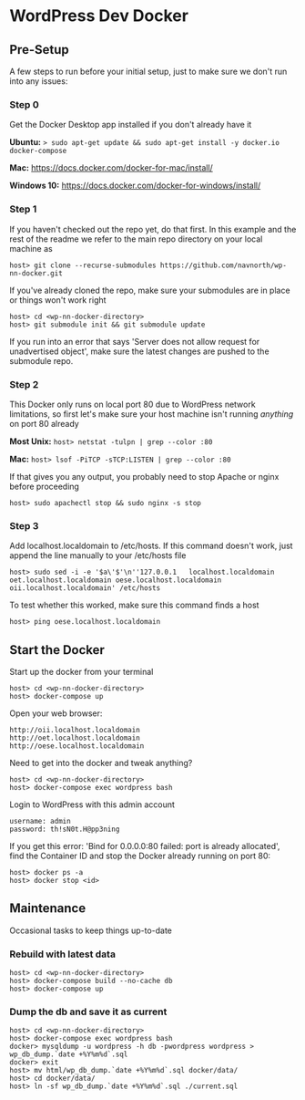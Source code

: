 # WordPress Dev Docker

## Pre-Setup

A few steps to run before your initial setup, just to make sure we don't run into any issues:

### Step 0

Get the Docker Desktop app installed if you don't already have it

**Ubuntu:** `> sudo apt-get update && sudo apt-get install -y docker.io docker-compose`

**Mac:** https://docs.docker.com/docker-for-mac/install/

**Windows 10:** https://docs.docker.com/docker-for-windows/install/

### Step 1

If you haven't checked out the repo yet, do that first. In this example and the rest of the readme we refer to the main repo directory on your local machine as <wp-nn-docker-directory>

    host> git clone --recurse-submodules https://github.com/navnorth/wp-nn-docker.git

If you've already cloned the repo, make sure your submodules are in place or things won't work right

    host> cd <wp-nn-docker-directory>
    host> git submodule init && git submodule update

If you run into an error that says 'Server does not allow request for unadvertised object', make sure the latest changes are pushed to the submodule repo.

### Step 2

This Docker only runs on local port 80 due to WordPress network limitations, so first let's make sure your host machine isn't running *anything* on port 80 already

**Most Unix:** `host> netstat -tulpn | grep --color :80`

**Mac:** `host> lsof -PiTCP -sTCP:LISTEN | grep --color :80`

If that gives you any output, you probably need to stop Apache or nginx before proceeding

    host> sudo apachectl stop && sudo nginx -s stop

### Step 3

Add localhost.localdomain to /etc/hosts. If this command doesn't work, just append the line manually to your /etc/hosts file

    host> sudo sed -i -e '$a\'$'\n''127.0.0.1   localhost.localdomain oet.localhost.localdomain oese.localhost.localdomain oii.localhost.localdomain' /etc/hosts

To test whether this worked, make sure this command finds a host

    host> ping oese.localhost.localdomain


## Start the Docker

Start up the docker from your terminal

    host> cd <wp-nn-docker-directory>
    host> docker-compose up

Open your web browser:

    http://oii.localhost.localdomain
    http://oet.localhost.localdomain
    http://oese.localhost.localdomain

Need to get into the docker and tweak anything?

    host> cd <wp-nn-docker-directory>
    host> docker-compose exec wordpress bash

Login to WordPress with this admin account

    username: admin
    password: th!sN0t.H@pp3ning

If you get this error: 'Bind for 0.0.0.0:80 failed: port is already allocated', find the Container ID and stop the Docker already running on port 80:

    host> docker ps -a
    host> docker stop <id>


## Maintenance

Occasional tasks to keep things up-to-date

### Rebuild with latest data

    host> cd <wp-nn-docker-directory>
    host> docker-compose build --no-cache db
    host> docker-compose up

### Dump the db and save it as current

    host> cd <wp-nn-docker-directory>
    host> docker-compose exec wordpress bash
    docker> mysqldump -u wordpress -h db -pwordpress wordpress > wp_db_dump.`date +%Y%m%d`.sql
    docker> exit
    host> mv html/wp_db_dump.`date +%Y%m%d`.sql docker/data/
    host> cd docker/data/
    host> ln -sf wp_db_dump.`date +%Y%m%d`.sql ./current.sql



